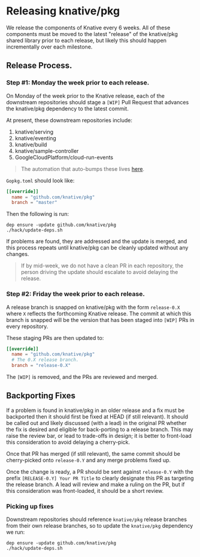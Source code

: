 # Releasing knative/pkg

We release the components of Knative every 6 weeks.  All of these components must
be moved to the latest "release" of the knative/pkg shared library prior to each
release, but likely this should happen incrementally over each milestone.

## Release Process.

### Step #1: Monday the week prior to each release.

On Monday of the week prior to the Knative release, each of the downstream
repositories should stage a `[WIP]` Pull Request that advances the knative/pkg
dependency to the latest commit.

At present, these downstream repositories include:

1. knative/serving
1. knative/eventing
1. knative/build
1. knative/sample-controller
1. GoogleCloudPlatform/cloud-run-events

> The automation that auto-bumps these lives [here](https://github.com/mattmoor/knobots/tree/knative/cmd/periodic/kodata).

`Gopkg.toml` should look like:

```toml
[[override]]
  name = "github.com/knative/pkg"
  branch = "master"
```

Then the following is run:

```shell
dep ensure -update github.com/knative/pkg
./hack/update-deps.sh
```

If problems are found, they are addressed and the update is merged, and this
process repeats until knative/pkg can be cleanly updated without any changes.

> If by mid-week, we do not have a clean PR in each repository, the person
> driving the update should escalate to avoid delaying the release.


### Step #2: Friday the week prior to each release.

A release branch is snapped on knative/pkg with the form `release-0.X` where `X`
reflects the forthcoming Knative release.  The commit at which this branch is
snapped will be the version that has been staged into `[WIP]` PRs in every
repository.

These staging PRs are then updated to:

```toml
[[override]]
  name = "github.com/knative/pkg"
  # The 0.X release branch.
  branch = "release-0.X"
```

The `[WIP]` is removed, and the PRs are reviewed and merged.


## Backporting Fixes

If a problem is found in knative/pkg in an older release and a fix must be
backported then it should first be fixed at HEAD (if still relevant).  It should
be called out and likely discussed (with a lead) in the original PR whether the
fix is desired and eligible for back-porting to a release branch.  This may
raise the review bar, or lead to trade-offs in design; it is better to
front-load this consideration to avoid delaying a cherry-pick.

Once that PR has merged (if still relevant), the same commit should be
cherry-picked onto `release-0.Y` and any merge problems fixed up.

Once the change is ready, a PR should be sent against `release-0.Y` with the
prefix `[RELEASE-0.Y] Your PR Title` to clearly designate this PR as targeting
the release branch.  A lead will review and make a ruling on the PR, but if
this consideration was front-loaded, it should be a short review.

### Picking up fixes

Downstream repositories should reference `knative/pkg` release branches from
their own release branches, so to update the `knative/pkg` dependency we run:

```shell
dep ensure -update github.com/knative/pkg
./hack/update-deps.sh
```
